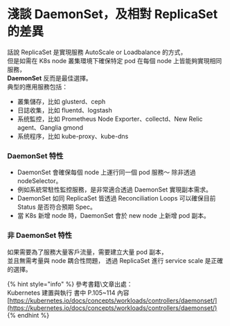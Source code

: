 # 淺談 DaemonSet，及相對 ReplicaSet 的差異

話說 ReplicaSet 是實現服務 AutoScale or Loadbalance 的方式，  
但是如需在 K8s node 叢集環境下確保特定 pod 在每個 node 上皆能夠實現相同服務，  
**DaemonSet** 反而是最佳選擇。   
典型的應用服務包括：

* 叢集儲存，比如 glusterd、ceph
* 日誌收集，比如 fluentd、logstash
* 系统監控，比如 Prometheus Node Exporter、collectd、New Relic agent、Ganglia gmond
* 系统程序，比如 kube-proxy、kube-dns

### DaemonSet 特性

* DaemonSet 會確保每個 node 上運行同一個 pod 服務～ 除非透過 nodeSelector。
* 例如系統常駐性監控服務，是非常適合透過 DaemonSet 實現副本需求。
* DaemonSet 如同 ReplicaSet 皆透過 Reconciliation Loops 可以確保目前 Status 是否符合預期 Spec。
* 當 K8s 新增 node 時，DaemonSet 會於 new node 上新增 pod 副本。

### 非 DaemonSet 特性

如果需要為了服務大量客戶流量，需要建立大量 pod 副本，  
並且無需考量與 node 耦合性問題， 透過 ReplicaSet 進行 service scale 是正確的選擇。

{% hint style="info" %}
參考書籍\文章出處：  
Kubernetes 建置與執行 書中 P.105~114 內容  
[https://kubernetes.io/docs/concepts/workloads/controllers/daemonset/](https://kubernetes.io/docs/concepts/workloads/controllers/daemonset/)
{% endhint %}

